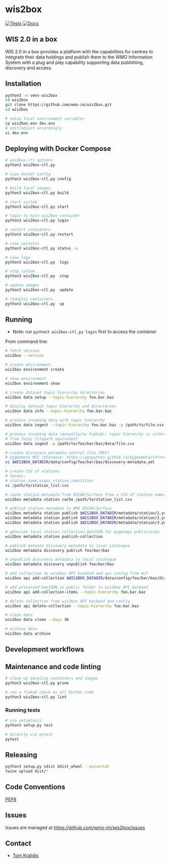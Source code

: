 # wis2box

[![Tests](https://github.com/wmo-im/wis2box/workflows/tests%20%E2%9A%99%EF%B8%8F/badge.svg)](https://github.com/wmo-im/wis2box/actions/workflows/tests.yml)
[![Docs](https://github.com/wmo-im/wis2box/workflows/docs/badge.svg)](https://github.com/wmo-im/wis2box/actions/workflows/docs.yml)

## WIS 2.0 in a box

WIS 2.0 in a box provides a platform with the capabilities for centres to
integrate their data holdings and publish them to the WMO Information System
with a plug and play capability supporting data publishing, discovery
and access.

## Installation

```bash
python3 -m venv wis2box
cd wis2box
git clone https://github.com/wmo-im/wis2box.git
cd wis2box

# setup local environment variables
cp wis2box.env dev.env
# edit/adjust accordingly
vi dev.env
```

## Deploying with Docker Compose

```bash
# wis2box-ctl options
python3 wis2box-ctl.py

# view docker config
python3 wis2box-ctl.py config

# build local images
python3 wis2box-ctl.py build

# start system
python3 wis2box-ctl.py start

# login to main wis2box container
python3 wis2box-ctl.py login

# restart containers
python3 wis2box-ctl.py restart

# view upstatus
python3 wis2box-ctl.py status -a

# view logs
python3 wis2box-ctl.py  logs

# stop system
python3 wis2box-ctl.py  stop

# update images
python3 wis2box-ctl.py  update

# redeploy containers
python3 wis2box-ctl.py  up
```

## Running

- Note: run `python3 wis2box-ctl.py login` first to access the container

From command line:

```bash
# fetch version
wis2box --version

# create environment
wis2box environment create

# show environment
wis2box environment show

# create dataset topic hierarchy directories
wis2box data setup --topic-hierarchy foo.bar.baz

# display dataset topic hierarchy and directories
wis2box data info --topic-hierarchy foo.bar.baz

# process incoming data with topic hierarchy
wis2box data ingest --topic-hierarchy foo.bar.baz -p /path/to/file.csv

# process incoming data (manually/no PubSub); topic hierarchy is inferred
# from fuzzy filepath equivalent
wis2box data ingest -p /path/to/foo/bar/baz/data/file.csv

# create discovery metadata control file (MCF)
# pygeometa MCF reference: https://geopython.github.io/pygeometa/reference/mcf
vi $WIS2BOX_DATADIR/data/config/foo/bar/baz/discovery-metadata.yml

# create CSV of stations
# format:
# station_name,wigos_station_identifier
vi /path/to/station_list.csv

# cache station metadata from OSCAR/Surface from a CSV of station name/WSI records
wis2box metadata station cache /path/to/station_list.csv

# publish station metadata to WMO OSCAR/Surface
wis2box metadata station publish $WIS2BOX_DATADIR/metadata/station/1.yml
wis2box metadata station publish $WIS2BOX_DATADIR/metadata/station/2.yml
wis2box metadata station publish $WIS2BOX_DATADIR/metadata/station/3.yml

# generate local station collection GeoJSON for pygeoapi publication
wis2box metadata station publish-collection

# publish dataset discovery metadata to local catalogue
wis2box metadata discovery publish foo/bar/baz

# unpublish discovery metadata to local catalogue
wis2box metadata discovery unpublish foo/bar/baz

# add collection to wis2box API backend and api config from mcf
wis2box api add-collection $WIS2BOX_DATADIR/data/config/foo/bar/baz/discovery-metadata.yml --topic-hierarchy foo.bar.baz

# add processed GeoJSON in public folder to wis2box API backend
wis2box api add-collection-items --topic-hierarchy foo.bar.baz

# delete collection from wis2box API backend and config
wis2box api delete-collection --topic-hierarchy foo.bar.baz

# clean data
wis2box data clean --days 30

# archive data
wis2box data archive
```

## Development workflows

## Maintenance and code linting

```bash
# clean up dangling containers and images
python3 wis2box-ctl.py prune

# run a flake8 check on all Python code
python3 wis2box-ctl.py lint
```

### Running tests

```bash
# via setuptools
python3 setup.py test

# directly via pytest
pytest
```

## Releasing

```bash
python3 setup.py sdist bdist_wheel --universal
twine upload dist/*
```

## Code Conventions

[PEP8](https://www.python.org/dev/peps/pep-0008)

## Issues

Issues are managed at https://github.com/wmo-im/wis2box/issues

## Contact

* [Tom Kralidis](https://github.com/tomkralidis)
